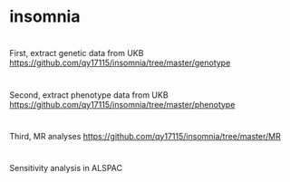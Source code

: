 # insomnia

#
First, extract genetic data from UKB
https://github.com/qy17115/insomnia/tree/master/genotype

#
Second, extract phenotype data from UKB
https://github.com/qy17115/insomnia/tree/master/phenotype

#
Third, MR analyses
https://github.com/qy17115/insomnia/tree/master/MR

#
Sensitivity analysis in ALSPAC
